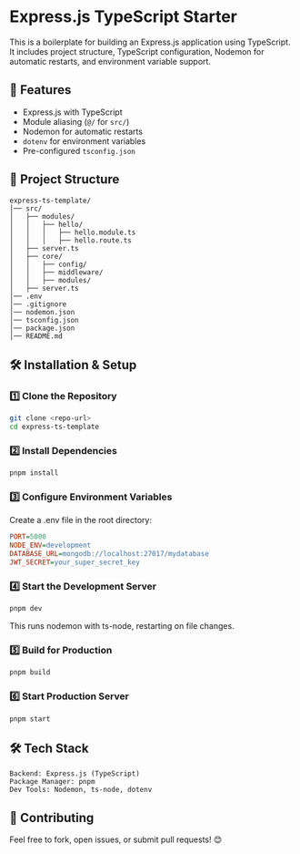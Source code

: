 # Express.js TypeScript Starter

This is a boilerplate for building an Express.js application using TypeScript. It includes project structure, TypeScript configuration, Nodemon for automatic restarts, and environment variable support.

## 🚀 Features

- Express.js with TypeScript
- Module aliasing (`@/` for `src/`)
- Nodemon for automatic restarts
- `dotenv` for environment variables
- Pre-configured `tsconfig.json`

## 📌 Project Structure

```
express-ts-template/
│── src/
│   ├── modules/
│   │   ├── hello/
│   │   │   ├── hello.module.ts
│   │   │   ├── hello.route.ts
│   ├── server.ts
│   ├── core/
│   │   ├── config/
│   │   ├── middleware/
│   │   ├── modules/
│   ├── server.ts
│── .env
│── .gitignore
│── nodemon.json
│── tsconfig.json
│── package.json
│── README.md
```

## 🛠 Installation & Setup

### 1️⃣ Clone the Repository

```sh
git clone <repo-url>
cd express-ts-template
```

### 2️⃣ Install Dependencies

```sh
pnpm install
```

### 3️⃣ Configure Environment Variables

Create a .env file in the root directory:

```ini
PORT=5000
NODE_ENV=development
DATABASE_URL=mongodb://localhost:27017/mydatabase
JWT_SECRET=your_super_secret_key
```
### 4️⃣ Start the Development Server
```sh
pnpm dev
```
This runs nodemon with ts-node, restarting on file changes.
### 5️⃣ Build for Production
```sh
pnpm build
```

### 6️⃣ Start Production Server
```sh 
pnpm start
```
## 🛠 Tech Stack

    Backend: Express.js (TypeScript)
    Package Manager: pnpm
    Dev Tools: Nodemon, ts-node, dotenv

## 🤝 Contributing

Feel free to fork, open issues, or submit pull requests! 😊